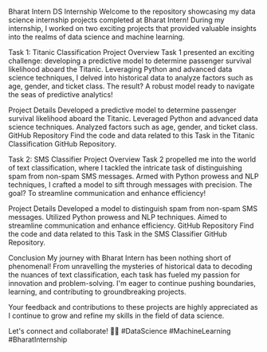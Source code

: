 Bharat Intern DS Internship
Welcome to the repository showcasing my data science internship projects completed at Bharat Intern! During my internship, I worked on two exciting projects that provided valuable insights into the realms of data science and machine learning.

Task 1: Titanic Classification Project
Overview
Task 1 presented an exciting challenge: developing a predictive model to determine passenger survival likelihood aboard the Titanic. Leveraging Python and advanced data science techniques, I delved into historical data to analyze factors such as age, gender, and ticket class. The result? A robust model ready to navigate the seas of predictive analytics!

Project Details
Developed a predictive model to determine passenger survival likelihood aboard the Titanic.
Leveraged Python and advanced data science techniques.
Analyzed factors such as age, gender, and ticket class.
GitHub Repository
Find the code and data related to this Task in the Titanic Classification GitHub Repository.

Task 2: SMS Classifier Project
Overview
Task 2 propelled me into the world of text classification, where I tackled the intricate task of distinguishing spam from non-spam SMS messages. Armed with Python prowess and NLP techniques, I crafted a model to sift through messages with precision. The goal? To streamline communication and enhance efficiency!

Project Details
Developed a model to distinguish spam from non-spam SMS messages.
Utilized Python prowess and NLP techniques.
Aimed to streamline communication and enhance efficiency.
GitHub Repository
Find the code and data related to this Task in the SMS Classifier GitHub Repository.

Conclusion
My journey with Bharat Intern has been nothing short of phenomenal! From unravelling the mysteries of historical data to decoding the nuances of text classification, each task has fueled my passion for innovation and problem-solving. I'm eager to continue pushing boundaries, learning, and contributing to groundbreaking projects.

Your feedback and contributions to these projects are highly appreciated as I continue to grow and refine my skills in the field of data science.

Let's connect and collaborate! 🚀🌟 #DataScience #MachineLearning #BharatInternship
